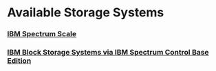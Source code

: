 # Available Storage Systems 

### [IBM Spectrum Scale](ibm-spectrum-scale.md)

### [IBM Block Storage Systems via IBM Spectrum Control Base Edition](ibm-block-storage-via-scbe.md)
